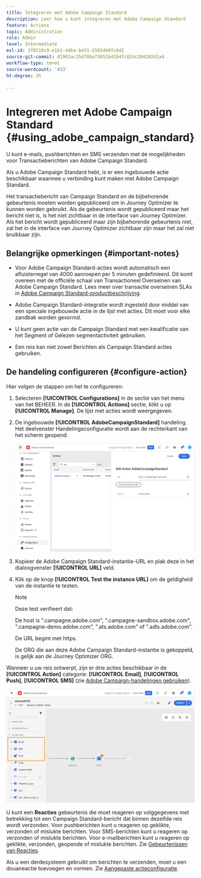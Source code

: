 ```yaml
---
title: Integreren met Adobe Campaign Standard
description: Leer hoe u kunt integreren met Adobe Campaign Standard
feature: Actions
topic: Administration
role: Admin
level: Intermediate
exl-id: 2f0218c9-e1b1-44ba-be51-15824b9fc6d2
source-git-commit: d1902ac35d78ba73051b41b4fc82dc284382d1a4
workflow-type: tm+mt
source-wordcount: '413'
ht-degree: 3%

---
```


# Integreren met Adobe Campaign Standard {#using_adobe_campaign_standard}

U kunt e-mails, pushberichten en SMS verzenden met de mogelijkheden voor Transactieberichten van Adobe Campaign Standard.

Als u Adobe Campaign Standard hebt, is er een ingebouwde actie beschikbaar waarmee u verbinding kunt maken met Adobe Campaign Standard.

Het transactiebericht van Campaign Standard en de bijbehorende gebeurtenis moeten worden gepubliceerd om in Journey Optimizer te kunnen worden gebruikt. Als de gebeurtenis wordt gepubliceerd maar het bericht niet is, is het niet zichtbaar in de interface van Journey Optimizer. Als het bericht wordt gepubliceerd maar zijn bijbehorende gebeurtenis niet, zal het in de interface van Journey Optimizer zichtbaar zijn maar het zal niet bruikbaar zijn.

## Belangrijke opmerkingen {#important-notes}

* Voor Adobe Campaign Standard-acties wordt automatisch een afluisterregel van 4000 aanroepen per 5 minuten gedefinieerd. Dit komt overeen met de officiële schaal van Transactioneel Overseinen van Adobe Campaign Standard. Lees meer over transactie overseinen SLAs in [Adobe Campaign Standard-productbeschrijving](https://helpx.adobe.com/nl/legal/product-descriptions/campaign-standard.html).

* Adobe Campaign Standard-integratie wordt ingesteld door middel van een speciale ingebouwde actie in de lijst met acties. Dit moet voor elke zandbak worden gevormd.

* U kunt geen actie van de Campaign Standard met een kwalificatie van het Segment of Gelezen segmentactiviteit gebruiken.

* Een reis kan niet zowel Berichten als Campaign Standard acties gebruiken.

## De handeling configureren {#configure-action}

Hier volgen de stappen om het te configureren:

1. Selecteren **[!UICONTROL Configurations]** in de sectie van het menu van het BEHEER. In de  **[!UICONTROL Actions]** sectie, klikt u op **[!UICONTROL Manage]**. De lijst met acties wordt weergegeven.

1. De ingebouwde **[!UICONTROL AdobeCampaignStandard]** handeling. Het deelvenster Handelingsconfiguratie wordt aan de rechterkant van het scherm geopend.

   ![](assets/actioncampaign.png)

1. Kopieer de Adobe Campaign Standard-instantie-URL en plak deze in het dialoogvenster **[!UICONTROL URL]** veld.

1. Klik op de knop **[!UICONTROL Test the instance URL]** om de geldigheid van de instantie te testen.

   >[!NOTE]
   >
   >Deze test verifieert dat:
   >
   >De host is &quot;.campagne.adobe.com&quot;, &quot;.campagne-sandbox.adobe.com&quot;, &quot;.campagne-demo.adobe.com&quot;, &quot;.ats.adobe.com&quot; of &quot;.adls.adobe.com&quot;.
   >
   >De URL begint met https.
   >
   >De ORG die aan deze Adobe Campaign Standard-instantie is gekoppeld, is gelijk aan de Journey Optimizer ORG.

Wanneer u uw reis ontwerpt, zijn er drie acties beschikbaar in de **[!UICONTROL Action]** categorie: **[!UICONTROL Email]**, **[!UICONTROL Push]**, **[!UICONTROL SMS]** (zie [Adobe Campaign-handelingen gebruiken](../building-journeys/using-adobe-campaign-standard.md)).

![](assets/journey58.png)

U kunt een **Reacties** gebeurtenis die moet reageren op volggegevens met betrekking tot een Campaign Standard-bericht dat binnen dezelfde reis wordt verzonden. Voor pushberichten kunt u reageren op geklikte, verzonden of mislukte berichten. Voor SMS-berichten kunt u reageren op verzonden of mislukte berichten. Voor e-mailberichten kunt u reageren op geklikte, verzonden, geopende of mislukte berichten. Zie [Gebeurtenissen van Reacties](../building-journeys/reaction-events.md).

Als u een derdesysteem gebruikt om berichten te verzenden, moet u een douaneactie toevoegen en vormen. Zie [Aangepaste actieconfiguratie](../action/about-custom-action-configuration.md).

